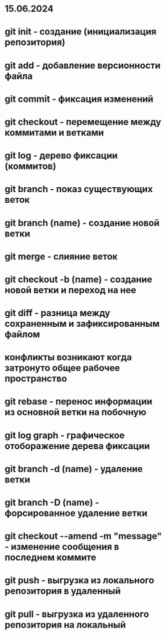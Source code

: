 # 15.06.2024
# git init - создание (инициализация репозитория)
# git add - добавление версионности файла
# git commit - фиксация изменений
# git checkout - перемещение между коммитами и ветками
# git log - дерево фиксации (коммитов)
# git branch - показ существующих веток
# git branch (name) - создание новой ветки
# git merge - слияние веток
# git checkout -b (name) - создание новой ветки и переход на нее
# git diff - разница между сохраненным и зафиксированным файлом
# конфликты возникают когда затронуто общее рабочее пространство
# git rebase - перенос информации из основной ветки на побочную
# git log graph - графическое отоборажение дерева фиксации
# git branch -d (name) - удаление ветки
# git branch -D (name) - форсированное удаление ветки
# git checkout --amend -m "message" - изменение сообщения в последнем коммите
# git push - выгрузка из локального репозитория в удаленный
# git pull - выгрузка из удаленного репозитория на локальный